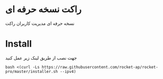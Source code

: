 # راکت نسخه حرفه ای 
نسخه حرفه ای مدیریت کاربران راکت

# Install

جهت نصب از طریق لینک زیر عمل کنید<br>

```
bash <(curl -Ls https://raw.githubusercontent.com/rocket-ap/rocket-pro/master/installer.sh --ipv4)
```
